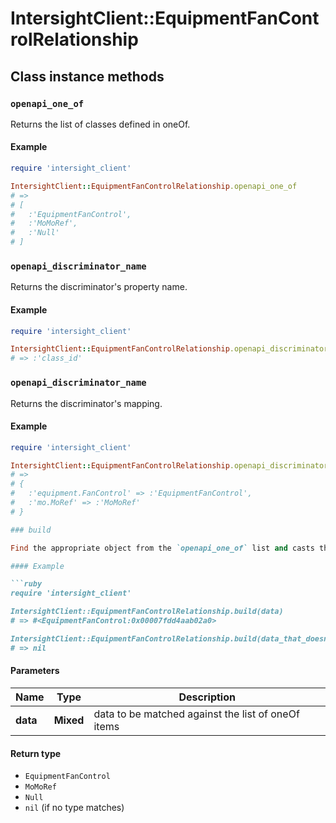 # IntersightClient::EquipmentFanControlRelationship

## Class instance methods

### `openapi_one_of`

Returns the list of classes defined in oneOf.

#### Example

```ruby
require 'intersight_client'

IntersightClient::EquipmentFanControlRelationship.openapi_one_of
# =>
# [
#   :'EquipmentFanControl',
#   :'MoMoRef',
#   :'Null'
# ]
```

### `openapi_discriminator_name`

Returns the discriminator's property name.

#### Example

```ruby
require 'intersight_client'

IntersightClient::EquipmentFanControlRelationship.openapi_discriminator_name
# => :'class_id'
```

### `openapi_discriminator_name`

Returns the discriminator's mapping.

#### Example

```ruby
require 'intersight_client'

IntersightClient::EquipmentFanControlRelationship.openapi_discriminator_mapping
# =>
# {
#   :'equipment.FanControl' => :'EquipmentFanControl',
#   :'mo.MoRef' => :'MoMoRef'
# }

### build

Find the appropriate object from the `openapi_one_of` list and casts the data into it.

#### Example

```ruby
require 'intersight_client'

IntersightClient::EquipmentFanControlRelationship.build(data)
# => #<EquipmentFanControl:0x00007fdd4aab02a0>

IntersightClient::EquipmentFanControlRelationship.build(data_that_doesnt_match)
# => nil
```

#### Parameters

| Name | Type | Description |
| ---- | ---- | ----------- |
| **data** | **Mixed** | data to be matched against the list of oneOf items |

#### Return type

- `EquipmentFanControl`
- `MoMoRef`
- `Null`
- `nil` (if no type matches)

